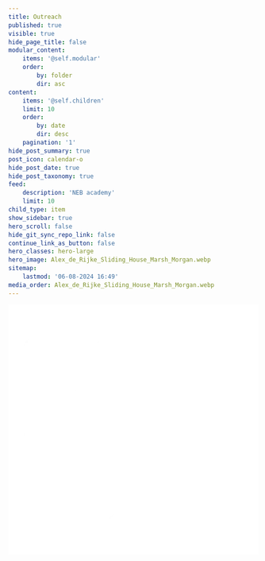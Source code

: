 ```yaml
---
title: Outreach
published: true
visible: true
hide_page_title: false
modular_content:
    items: '@self.modular'
    order:
        by: folder
        dir: asc
content:
    items: '@self.children'
    limit: 10
    order:
        by: date
        dir: desc
    pagination: '1'
hide_post_summary: true
post_icon: calendar-o
hide_post_date: true
hide_post_taxonomy: true
feed:
    description: 'NEB academy'
    limit: 10
child_type: item
show_sidebar: true
hero_scroll: false
hide_git_sync_repo_link: false
continue_link_as_button: false
hero_classes: hero-large
hero_image: Alex_de_Rijke_Sliding_House_Marsh_Morgan.webp
sitemap:
    lastmod: '06-08-2024 16:49'
media_order: Alex_de_Rijke_Sliding_House_Marsh_Morgan.webp
---
```


![NEBA_LOGO_WIT_outline](NEBA_LOGO_WIT_outline.webp?resize=360,360 "NEBA_LOGO_WIT_outline")